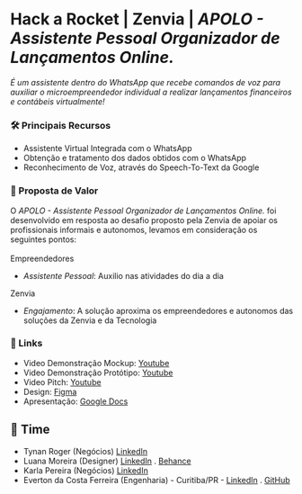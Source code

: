 # Hack a Rocket | Zenvia | *APOLO - Assistente Pessoal Organizador de Lançamentos Online.*

*É um assistente dentro do WhatsApp que recebe comandos de voz para auxiliar o microempreendedor individual a realizar lançamentos financeiros e contábeis virtualmente!*

### 🛠 Principais Recursos
- Assistente Virtual Integrada com o WhatsApp
- Obtenção e tratamento dos dados obtidos com o WhatsApp
- Reconhecimento de Voz, através do Speech-To-Text da Google

### 🤝 Proposta de Valor
O *APOLO - Assistente Pessoal Organizador de Lançamentos Online.* foi desenvolvido em resposta ao desafio proposto pela Zenvia de apoiar os profissionais informais e autonomos, levamos em consideração os seguintes pontos:<br /><br />
 Empreendedores
- *Assistente Pessoal*: Auxilio nas atividades do dia a dia 
 
 Zenvia
- *Engajamento*: A solução aproxima os empreendedores e autonomos das soluções da Zenvia e da Tecnologia 

 ### 🔗 Links
- Video Demonstração Mockup: [Youtube](https://youtu.be/sjxjj_eVDok)
- Video Demonstração Protótipo: [Youtube](https://youtu.be/lmN8LtXXp60)
- Video Pitch: [Youtube](https://youtu.be/EqWGh9J7Tfo)
- Design: [Figma](https://www.figma.com/file/4MVhF3bzHQ62CT5qQzWVTk/Untitled?node-id=2%3A0)
- Apresentação: [Google Docs](https://docs.google.com/presentation/d/1huPMbxmLB8D9-mvypT3cU2_LNeM2TlhARop1xKcPSkg/edit?usp=sharing)
 
 

 ## 💪 Time
- Tynan Roger (Negócios) [LinkedIn](https://www.linkedin.com/in/taynano) 
- Luana Moreira (Designer) [LinkedIn](https://www.linkedin.com/in/luana-moreira-9b9b9310b/) . [Behance](#)
- Karla Pereira (Negócios) [LinkedIn](https://www.linkedin.com/in/karla-pereira/)
- Everton da Costa Ferreira (Engenharia) - Curitiba/PR - [LinkedIn](https://www.linkedin.com/in/evertonferreira96/) . [GitHub](https://github.com/evertonferreira96)
